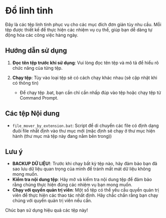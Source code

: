 # Đồ linh tinh

Đây là các tệp linh tinh phục vụ cho các mục đích đơn giản tùy nhu cầu. Mỗi tệp được thiết kế để thực hiện các nhiệm vụ cụ thể, giúp bạn dễ dàng tự động hóa các công việc hàng ngày.

## Hướng dẫn sử dụng

1. **Đọc tên tệp trước khi sử dụng**:
   Vui lòng đọc tên tệp và mô tả để hiểu rõ chức năng của từng tệp.

2. **Chạy tệp**:
   Tùy vào loại tệp sẽ có cách chạy khác nhau (sẽ cập nhật khi có thông tin)
   - Để chạy tệp .bat, bạn cần chỉ cần nhấp đúp vào tệp hoặc chạy tệp từ Command Prompt.

## Các tệp Nội dung

- `file_mover_by_extension.bat`: Script để di chuyển các file có định dạng đuôi file nhất định vào thư mục mới (mặc định sẽ chạy ở thư mục hiện hành (thư mục mà tệp này đang nằm bên trong))

## Lưu ý

- **BACKUP DỮ LIỆU!**: Trước khi chạy bất kỳ tệp nào, hãy đảm bảo bạn đã sao lưu dữ liệu quan trọng của mình để tránh mất mát dữ liệu không mong muốn.
- **Kiểm tra nội dung tệp**: Hãy mở và kiểm tra nội dung tệp để đảm bảo rằng chúng thực hiện đúng các nhiệm vụ bạn mong muốn.
- **Chạy với quyền quản trị viên**: Một số tệp có thể yêu cầu quyền quản trị viên để thực hiện các thao tác nhất định. Hãy chắc chắn rằng bạn chạy chúng với quyền quản trị viên nếu cần.

Chúc bạn sử dụng hiệu quả các tệp này!
